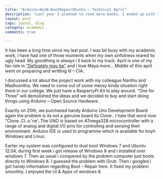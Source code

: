 ```yaml
---
title: "Arduino–Win8–BootRepairUbuntu – Technical April"
description: "Last year I planned to read more books. I ended up with the most inspired “The Alchemist”. "
layout: post
tags: jounal, blog
category: academic
comments: true

---
```



It has been a long time since my last post. I was bit busy with my academic work, i have had one of those moments when my own sinfulness reared its ugly head. My goodthing is always i ll back to my track. April is one of my fav role in ["Definately may be"](http://www.imdb.com/title/tt0832266/) and i love Maya more… Middle of this april went on preparing and writting III – CIA.

I discussed a lot about the project work with my colleague Nanthu and Madhumitha. We need to come out of some messy kinda situation right there in our college. We just have a RasperryPi Kit to play around. "One for Three" will demolished the ideas and we decided to buy and start doing things using Arduino – Open Source Hardware.

Exactly on 20th, we purchased handy Arduino Uno Development Board again the problem is its not a genuine board its Clone.. I hate that word now "Clone..Cl..o.'ne'..The UNO is based on ATmega328 microcontroller with a range of analog and digital I/O pins for controlling and sensing their environment. Arduino IDE is used to programme which is available for boyh Windows and Linux.

Earlier my system was configured to dual boot Windows 7 and Ubuntu 12.04, during first week i got release of Windows 8 and i installed over windows 7. Then as usual i conquered by the problem computer just boots directly to Windows 8. I guessed the problem with Grub. Then i googled i got handy information regarding Boot – Repair here. It fixed my problem smoothly. I enjoyed the UI & Apps of windows 8.
